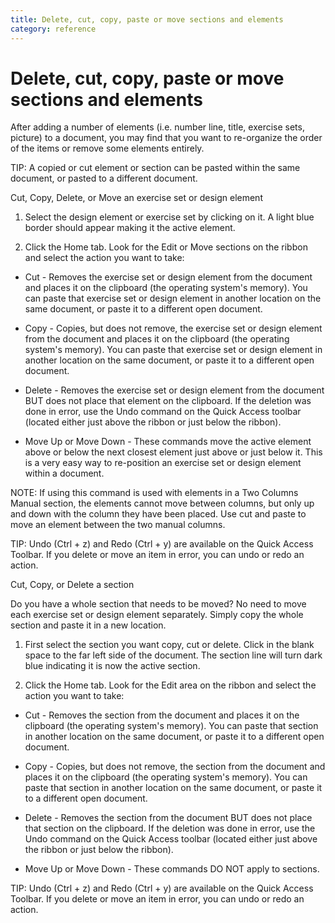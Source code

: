 ```yaml
---
title: Delete, cut, copy, paste or move sections and elements
category: reference
---
```


# Delete, cut, copy, paste or move sections and elements

After adding a number of elements (i.e. number line, title, exercise sets, picture) to a document, you may find that you want to re-organize the order of the items or remove some elements entirely.

TIP: A copied or cut element or section can be pasted within the same document, or pasted to a different document.

Cut, Copy, Delete, or Move an exercise set or design element

1. Select the design element or exercise set by clicking on it. A light blue border should appear making it the active element.

2. Click the Home tab. Look for the Edit or Move sections on the ribbon and select the action you want to take:

- Cut - Removes the exercise set or design element from the document and places it on the clipboard (the operating system's memory). You can paste that exercise set or design element in another location on the same document, or paste it to a different open document.

- Copy - Copies, but does not remove, the exercise set or design element from the document and places it on the clipboard (the operating system's memory). You can paste that exercise set or design element in another location on the same document, or paste it to a different open document.

- Delete - Removes the exercise set or design element from the document BUT does not place that element on the clipboard. If the deletion was done in error, use the Undo command on the Quick Access toolbar (located either just above the ribbon or just below the ribbon).

- Move Up or Move Down - These commands move the active element above or below the next closest element just above or just below it. This is a very easy way to re-position an exercise set or design element within a document.

NOTE: If using this command is used with elements in a Two Columns Manual section, the elements cannot move between columns, but only up and down with the column they have been placed. Use cut and paste to move an element between the two manual columns.

TIP: Undo (Ctrl + z) and Redo (Ctrl + y) are available on the Quick Access Toolbar. If you delete or move an item in error, you can undo or redo an action.

Cut, Copy, or Delete a section

Do you have a whole section that needs to be moved? No need to move each exercise set or design element separately. Simply copy the whole section and paste it in a new location.

1. First select the section you want copy, cut or delete. Click in the blank space to the far left side of the document. The section line will turn dark blue indicating it is now the active section.

2. Click the Home tab. Look for the Edit area on the ribbon and select the action you want to take:

- Cut - Removes the section from the document and places it on the clipboard (the operating system's memory). You can paste that section in another location on the same document, or paste it to a different open document.

- Copy - Copies, but does not remove, the section from the document and places it on the clipboard (the operating system's memory). You can paste that section in another location on the same document, or paste it to a different open document.

- Delete - Removes the section from the document BUT does not place that section on the clipboard. If the deletion was done in error, use the Undo command on the Quick Access toolbar (located either just above the ribbon or just below the ribbon).

- Move Up or Move Down - These commands DO NOT apply to sections.

TIP: Undo (Ctrl + z) and Redo (Ctrl + y) are available on the Quick Access Toolbar. If you delete or move an item in error, you can undo or redo an action.
